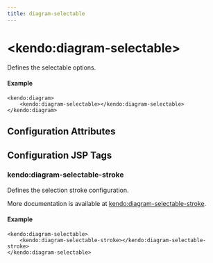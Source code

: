 ```yaml
---
title: diagram-selectable
---
```


# \<kendo:diagram-selectable\>

Defines the selectable options.

#### Example
    <kendo:diagram>
        <kendo:diagram-selectable></kendo:diagram-selectable>
    </kendo:diagram>

## Configuration Attributes


##  Configuration JSP Tags

### kendo:diagram-selectable-stroke

Defines the selection stroke configuration.

More documentation is available at [kendo:diagram-selectable-stroke](/api/wrappers/jsp/diagram/selectable-stroke).

#### Example

    <kendo:diagram-selectable>
        <kendo:diagram-selectable-stroke></kendo:diagram-selectable-stroke>
    </kendo:diagram-selectable>

